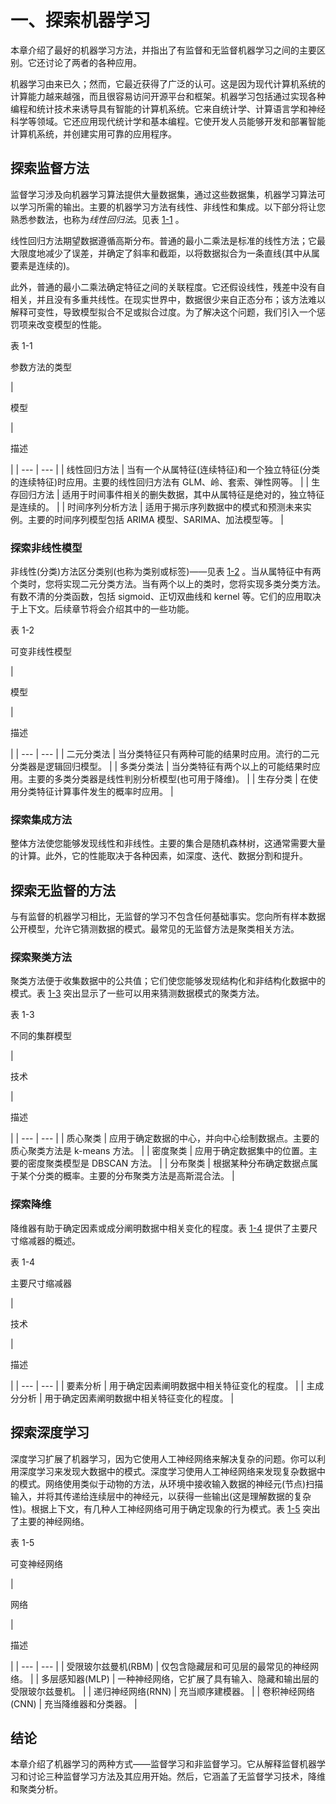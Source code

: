 # 一、探索机器学习

本章介绍了最好的机器学习方法，并指出了有监督和无监督机器学习之间的主要区别。它还讨论了两者的各种应用。

机器学习由来已久；然而，它最近获得了广泛的认可。这是因为现代计算机系统的计算能力越来越强，而且很容易访问开源平台和框架。机器学习包括通过实现各种编程和统计技术来诱导具有智能的计算机系统。它来自统计学、计算语言学和神经科学等领域。它还应用现代统计学和基本编程。它使开发人员能够开发和部署智能计算机系统，并创建实用可靠的应用程序。

## 探索监督方法

监督学习涉及向机器学习算法提供大量数据集，通过这些数据集，机器学习算法可以学习所需的输出。主要的机器学习方法有线性、非线性和集成。以下部分将让您熟悉参数法，也称为*线性回归法*。见表 [1-1](#Tab1) 。

线性回归方法期望数据遵循高斯分布。普通的最小二乘法是标准的线性方法；它最大限度地减少了误差，并确定了斜率和截距，以将数据拟合为一条直线(其中从属要素是连续的)。

此外，普通的最小二乘法确定特征之间的关联程度。它还假设线性，残差中没有自相关，并且没有多重共线性。在现实世界中，数据很少来自正态分布；该方法难以解释可变性，导致模型拟合不足或拟合过度。为了解决这个问题，我们引入一个惩罚项来改变模型的性能。

表 1-1

参数方法的类型

  
| 

模型

 | 

描述

 |
| --- | --- |
| 线性回归方法 | 当有一个从属特征(连续特征)和一个独立特征(分类的连续特征)时应用。主要的线性回归方法有 GLM、岭、套索、弹性网等。 |
| 生存回归方法 | 适用于时间事件相关的删失数据，其中从属特征是绝对的，独立特征是连续的。 |
| 时间序列分析方法 | 适用于揭示序列数据中的模式和预测未来实例。主要的时间序列模型包括 ARIMA 模型、SARIMA、加法模型等。 |

### 探索非线性模型

非线性(分类)方法区分类别(也称为类别或标签)——见表 [1-2](#Tab2) 。当从属特征中有两个类时，您将实现二元分类方法。当有两个以上的类时，您将实现多类分类方法。有数不清的分类函数，包括 sigmoid、正切双曲线和 kernel 等。它们的应用取决于上下文。后续章节将会介绍其中的一些功能。

表 1-2

可变非线性模型

  
| 

模型

 | 

描述

 |
| --- | --- |
| 二元分类法 | 当分类特征只有两种可能的结果时应用。流行的二元分类器是逻辑回归模型。 |
| 多类分类法 | 当分类特征有两个以上的可能结果时应用。主要的多类分类器是线性判别分析模型(也可用于降维)。 |
| 生存分类 | 在使用分类特征计算事件发生的概率时应用。 |

### 探索集成方法

整体方法使您能够发现线性和非线性。主要的集合是随机森林树，这通常需要大量的计算。此外，它的性能取决于各种因素，如深度、迭代、数据分割和提升。

## 探索无监督的方法

与有监督的机器学习相比，无监督的学习不包含任何基础事实。您向所有样本数据公开模型，允许它猜测数据的模式。最常见的无监督方法是聚类相关方法。

### 探索聚类方法

聚类方法便于收集数据中的公共值；它们使您能够发现结构化和非结构化数据中的模式。表 [1-3](#Tab3) 突出显示了一些可以用来猜测数据模式的聚类方法。

表 1-3

不同的集群模型

  
| 

技术

 | 

描述

 |
| --- | --- |
| 质心聚类 | 应用于确定数据的中心，并向中心绘制数据点。主要的质心聚类方法是 k-means 方法。 |
| 密度聚类 | 应用于确定数据集中的位置。主要的密度聚类模型是 DBSCAN 方法。 |
| 分布聚类 | 根据某种分布确定数据点属于某个分类的概率。主要的分布聚类方法是高斯混合法。 |

### 探索降维

降维器有助于确定因素或成分阐明数据中相关变化的程度。表 [1-4](#Tab4) 提供了主要尺寸缩减器的概述。

表 1-4

主要尺寸缩减器

  
| 

技术

 | 

描述

 |
| --- | --- |
| 要素分析 | 用于确定因素阐明数据中相关特征变化的程度。 |
| 主成分分析 | 用于确定因素阐明数据中相关特征变化的程度。 |

## 探索深度学习

深度学习扩展了机器学习，因为它使用人工神经网络来解决复杂的问题。你可以利用深度学习来发现大数据中的模式。深度学习使用人工神经网络来发现复杂数据中的模式。网络使用类似于动物的方法，从环境中接收输入数据的神经元(节点)扫描输入，并将其传递给连续层中的神经元，以获得一些输出(这是理解数据的复杂性)。根据上下文，有几种人工神经网络可用于确定现象的行为模式。表 [1-5](#Tab5) 突出了主要的神经网络。

表 1-5

可变神经网络

  
| 

网络

 | 

描述

 |
| --- | --- |
| 受限玻尔兹曼机(RBM) | 仅包含隐藏层和可见层的最常见的神经网络。 |
| 多层感知器(MLP) | 一种神经网络，它扩展了具有输入、隐藏和输出层的受限玻尔兹曼机。 |
| 递归神经网络(RNN) | 充当顺序建模器。 |
| 卷积神经网络(CNN) | 充当降维器和分类器。 |

## 结论

本章介绍了机器学习的两种方式——监督学习和非监督学习。它从解释监督机器学习和讨论三种监督学习方法及其应用开始。然后，它涵盖了无监督学习技术，降维和聚类分析。